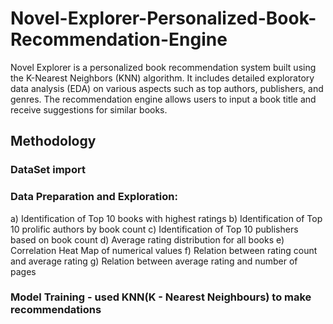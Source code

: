 # Novel-Explorer-Personalized-Book-Recommendation-Engine
Novel Explorer is a personalized book recommendation system built using the K-Nearest Neighbors (KNN) algorithm. It includes detailed exploratory data analysis (EDA) on various aspects such as top authors, publishers, and genres. The recommendation engine allows users to input a book title and receive suggestions for similar books.
## Methodology 
### DataSet import
### Data Preparation and Exploration: 
a) Identification of Top 10 books with highest ratings
b) Identification of Top 10 prolific authors by book count
c) Identification of Top 10 publishers based on book count
d) Average rating distribution for all books
e) Correlation Heat Map of numerical values
f) Relation between rating count and average rating
g) Relation between average rating and number of pages
### Model Training - used KNN(K - Nearest Neighbours) to make recommendations
